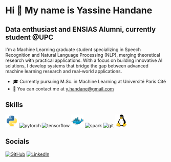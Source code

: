 # Hi 👋 My name is Yassine Handane

## Data enthusiast and ENSIAS Alumni, currently student @UPC

I'm a Machine Learning graduate student specializing in Speech Recognition and Natural Language Processing (NLP), merging theoretical research with practical applications. With a focus on building innovative AI solutions, I develop systems that bridge the gap between advanced machine learning research and real-world applications.

- 🎓 Currently pursuing M.Sc. in Machine Learning at Université Paris Cité
- 📧 You can contact me at [y.handane@gmail.com](mailto:y.handane@gmail.com)

## Skills

<p align="left">
<img src="https://raw.githubusercontent.com/devicons/devicon/master/icons/python/python-original.svg" alt="python" width="40" height="40"/>
<img src="https://www.vectorlogo.zone/logos/pytorch/pytorch-icon.svg" alt="pytorch" width="40" height="40"/>
<img src="https://www.vectorlogo.zone/logos/tensorflow/tensorflow-icon.svg" alt="tensorflow" width="40" height="40"/>
<img src="https://raw.githubusercontent.com/devicons/devicon/master/icons/docker/docker-original.svg" alt="docker" width="40" height="40"/>
<img src="https://www.vectorlogo.zone/logos/apache_spark/apache_spark-icon.svg" alt="spark" width="40" height="40"/>
<img src="https://www.vectorlogo.zone/logos/git-scm/git-scm-icon.svg" alt="git" width="40" height="40"/>
<img src="https://raw.githubusercontent.com/devicons/devicon/master/icons/linux/linux-original.svg" alt="linux" width="40" height="40"/>
</p>

## Socials

<p align="left">
<a href="https://github.com/YsnHdn" target="_blank"><img align="center" src="https://raw.githubusercontent.com/rahuldkjain/github-profile-readme-generator/master/src/images/icons/Social/github.svg" alt="GitHub" height="30" width="40" /></a>
<a href="https://www.linkedin.com/in/yassine-handane/" target="_blank"><img align="center" src="https://raw.githubusercontent.com/rahuldkjain/github-profile-readme-generator/master/src/images/icons/Social/linked-in-alt.svg" alt="LinkedIn" height="30" width="40" /></a>
</p>
